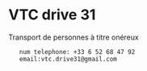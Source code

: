 # VTC drive 31
Transport de personnes à titre onéreux

       num telephone: ‪+33 6 52 68 47 92‬
       email:vtc.drive31@gmail.com
